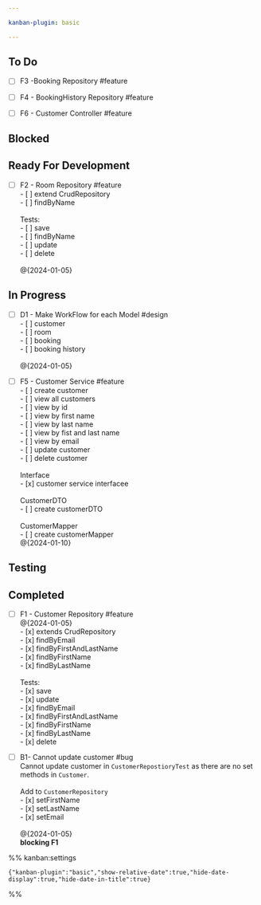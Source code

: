 ```yaml
---

kanban-plugin: basic

---
```


## To Do

- [ ] F3 -Booking Repository #feature
- [ ] F4 - BookingHistory Repository #feature
- [ ] F6 - Customer Controller #feature


## Blocked



## Ready For Development

- [ ] F2 - Room Repository #feature<br>- [ ] extend CrudRepository<br>- [ ] findByName<br><br>Tests:<br>- [ ] save<br>- [ ] findByName<br>- [ ] update<br>- [ ] delete<br><br>@{2024-01-05}


## In Progress

- [ ] D1 - Make WorkFlow for each Model #design<br>- [ ] customer<br>- [ ] room<br>- [ ] booking<br>- [ ] booking history<br><br>@{2024-01-05}
- [ ] F5 - Customer Service #feature<br>- [ ] create customer<br>- [ ] view all customers<br>- [ ] view by id<br>- [ ] view by first name<br>- [ ] view by last name<br>- [ ] view by fist and last name<br>- [ ] view by email <br>- [ ] update customer<br>- [ ] delete customer<br><br>Interface<br>- [x] customer service interfacee<br><br>CustomerDTO<br>- [ ] create customerDTO<br><br>CustomerMapper<br>- [ ] create customerMapper <br>@{2024-01-10}


## Testing



## Completed

- [ ] F1 - Customer Repository #feature <br>@{2024-01-05}<br>- [x] extends CrudRepository<br>- [x] findByEmail<br>- [x] findByFirstAndLastName<br>- [x] findByFirstName<br>- [x] findByLastName<br><br>Tests:<br>- [x] save<br>- [x] update<br>- [x] findByEmail<br>- [x] findByFirstAndLastName<br>- [x] findByFirstName<br>- [x] findByLastName<br>- [x] delete
- [ ] B1- Cannot update customer #bug <br>Cannot update customer in `CustomerRepostioryTest` as there are no set methods in `Customer`.<br><br>Add to `CustomerRepository`<br>- [x]  setFirstName<br>- [x]  setLastName<br>- [x]  setEmail<br><br>@{2024-01-05}<br>**blocking F1**




%% kanban:settings
```
{"kanban-plugin":"basic","show-relative-date":true,"hide-date-display":true,"hide-date-in-title":true}
```
%%